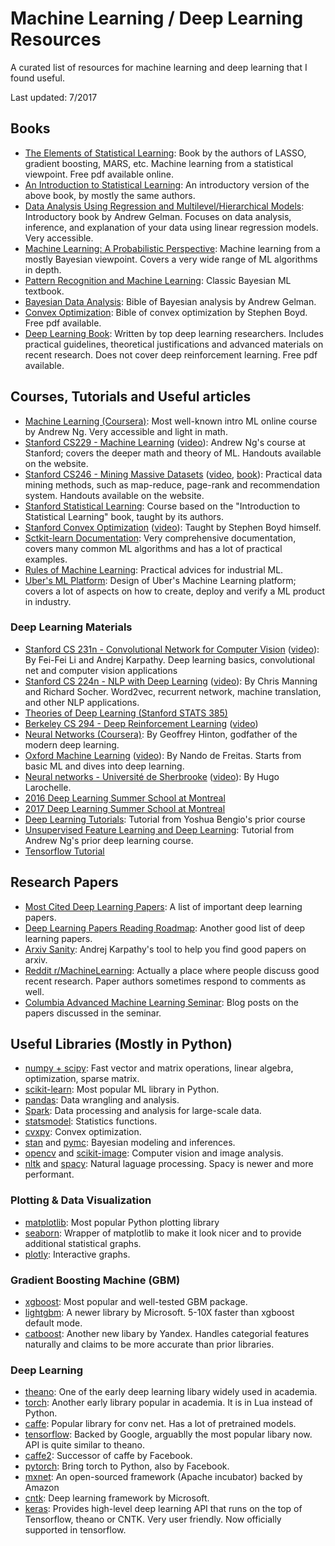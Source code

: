 # Machine Learning / Deep Learning Resources

A curated list of resources for machine learning and deep learning that I found useful.

Last updated: 7/2017

## Books
* [The Elements of Statistical Learning](http://web.stanford.edu/~hastie/ElemStatLearn/): 
Book by the authors of LASSO, gradient boosting, MARS, etc. Machine learning from a statistical viewpoint. Free pdf available online.
* [An Introduction to Statistical Learning](http://www-bcf.usc.edu/%7Egareth/ISL/):
An introductory version of the above book, by mostly the same authors.
* [Data Analysis Using Regression and Multilevel/Hierarchical Models](http://www.stat.columbia.edu/~gelman/arm/):
Introductory book by Andrew Gelman. Focuses on data analysis, inference, and explanation of your data using linear regression models. Very accessible.
* [Machine Learning: A Probabilistic Perspective](https://www.cs.ubc.ca/~murphyk/MLbook/):
Machine learning from a mostly Bayesian viewpoint. Covers a very wide range of ML algorithms in depth.
* [Pattern Recognition and Machine Learning](http://www.springer.com/us/book/9780387310732):
Classic Bayesian ML textbook.
* [Bayesian Data Analysis](http://www.stat.columbia.edu/~gelman/book/):
Bible of Bayesian analysis by Andrew Gelman.
* [Convex Optimization](https://web.stanford.edu/~boyd/cvxbook/):
Bible of convex optimization by Stephen Boyd. Free pdf available.
* [Deep Learning Book](http://www.deeplearningbook.org/):
Written by top deep learning researchers. Includes practical guidelines, theoretical justifications and advanced materials on recent research. Does not cover deep reinforcement learning. Free pdf available.

## Courses, Tutorials and Useful articles
* [Machine Learning (Coursera)](https://www.coursera.org/learn/machine-learning):
Most well-known intro ML online course by Andrew Ng. Very accessible and light in math.
* [Stanford CS229 - Machine Learning](http://cs229.stanford.edu/) 
([video](https://www.youtube.com/view_play_list?p=A89DCFA6ADACE599)):
Andrew Ng's course at Stanford; covers the deeper math and theory of ML. Handouts available on the website.
* [Stanford CS246 - Mining Massive Datasets](http://web.stanford.edu/class/cs246/)
([video](https://www.youtube.com/channel/UC_Oao2FYkLAUlUVkBfze4jg/videos),
[book](http://www.mmds.org/)):
Practical data mining methods, such as map-reduce, page-rank and recommendation system. Handouts available on the website.
* [Stanford Statistical Learning](http://online.stanford.edu/course/statistical-learning-self-paced):
Course based on the "Introduction to Statistical Learning" book, taught by its authors.
* [Stanford Convex Optimization](http://stanford.edu/class/ee364a/index.html) 
([video](https://www.youtube.com/playlist?list=PL3940DD956CDF0622)):
Taught by Stephen Boyd himself.
* [Sctkit-learn Documentation](http://scikit-learn.org/stable/):
Very comprehensive documentation, covers many common ML algorithms and has a lot of practical examples.
* [Rules of Machine Learning](http://martin.zinkevich.org/rules_of_ml/rules_of_ml.pdf):
Practical advices for industrial ML.
* [Uber's ML Platform](https://eng.uber.com/michelangelo/):
Design of Uber's Machine Learning platform; covers a lot of aspects on how to create, deploy and verify a ML product in industry.

### Deep Learning Materials
* [Stanford CS 231n - Convolutional Network for Computer Vision](http://cs231n.stanford.edu/)
([video](https://www.youtube.com/playlist?list=PLkt2uSq6rBVctENoVBg1TpCC7OQi31AlC)): By Fei-Fei Li and Andrej Karpathy. Deep learning basics, convolutional net and computer vision applications
* [Stanford CS 224n - NLP with Deep Learning](http://cs224n.stanford.edu/)
([video](https://www.youtube.com/playlist?list=PL3FW7Lu3i5Jsnh1rnUwq_TcylNr7EkRe6)):
By Chris Manning and Richard Socher. Word2vec, recurrent network, machine translation, and other NLP applications.
* [Theories of Deep Learning (Stanford STATS 385)](https://stats385.github.io/)
* [Berkeley CS 294 - Deep Reinforcement Learning](http://rll.berkeley.edu/deeprlcourse/)
([video](https://www.youtube.com/playlist?list=PLkFD6_40KJIwTmSbCv9OVJB3YaO4sFwkX))
* [Neural Networks (Coursera)](https://www.coursera.org/learn/neural-networks):
By Geoffrey Hinton, godfather of the modern deep learning.
* [Oxford Machine Learning](http://www.cs.ox.ac.uk/teaching/courses/2014-2015/ml/) 
([video](https://www.youtube.com/playlist?list=PLE6Wd9FR--EfW8dtjAuPoTuPcqmOV53Fu)):
By Nando de Freitas. Starts from basic ML and dives into deep learning.
* [Neural networks - Université de Sherbrooke](http://info.usherbrooke.ca/hlarochelle/neural_networks/content.html)
([video](https://www.youtube.com/playlist?list=PL6Xpj9I5qXYEcOhn7TqghAJ6NAPrNmUBH)): By Hugo Larochelle.
* [2016 Deep Learning Summer School at Montreal](http://videolectures.net/deeplearning2016_montreal/)
* [2017 Deep Learning Summer School at Montreal](http://videolectures.net/deeplearning2017_montreal/)
* [Deep Learning Tutorials](http://deeplearning.net/tutorial/): Tutorial from Yoshua Bengio's prior course
* [Unsupervised Feature Learning and Deep Learning](http://deeplearning.stanford.edu/tutorial/):
Tutorial from Andrew Ng's prior deep learning course.
* [Tensorflow Tutorial](https://www.tensorflow.org/tutorials/)

## Research Papers
* [Most Cited Deep Learning Papers](https://github.com/terryum/awesome-deep-learning-papers):
A list of important deep learning papers.
* [Deep Learning Papers Reading Roadmap](https://github.com/songrotek/Deep-Learning-Papers-Reading-Roadmap):
Another good list of deep learning papers.
* [Arxiv Sanity](http://www.arxiv-sanity.com/): Andrej Karpathy's tool to help you find good papers on arxiv.
* [Reddit r/MachineLearning](https://www.reddit.com/r/MachineLearning/):
Actually a place where people discuss good recent research. Paper authors sometimes respond to comments as well.
* [Columbia Advanced Machine Learning Seminar](https://casmls.github.io/): Blog posts on the papers discussed in the seminar.

## Useful Libraries (Mostly in Python)
* [numpy + scipy](https://scipy.org/): Fast vector and matrix operations, linear algebra, optimization, sparse matrix.
* [scikit-learn](http://scikit-learn.org/): Most popular ML library in Python.
* [pandas](http://pandas.pydata.org/): Data wrangling and analysis.
* [Spark](https://spark.apache.org/): Data processing and analysis for large-scale data.
* [statsmodel](http://www.statsmodels.org): Statistics functions. 
* [cvxpy](http://www.cvxpy.org/): Convex optimization.
* [stan](http://mc-stan.org/) and [pymc](http://pymc-devs.github.io/pymc3/): Bayesian modeling and inferences.
* [opencv](http://opencv.org/) and [scikit-image](http://scikit-image.org/): Computer vision and image analysis.
* [nltk](http://www.nltk.org/) and [spacy](https://spacy.io/): Natural laguage processing. Spacy is newer and more performant.
### Plotting & Data Visualization
* [matplotlib](https://matplotlib.org/): Most popular Python plotting library
* [seaborn](https://seaborn.pydata.org/):
Wrapper of matplotlib to make it look nicer and to provide additional statistical graphs.
* [plotly](https://plot.ly/): Interactive graphs.
### Gradient Boosting Machine (GBM)
* [xgboost](http://xgboost.readthedocs.io/en/latest/): Most popular and well-tested GBM package.
* [lightgbm](https://github.com/Microsoft/LightGBM): A newer library by Microsoft. 5-10X faster than xgboost default mode.
* [catboost](https://github.com/catboost/catboost): Another new libary by Yandex. Handles categorial features naturally and claims to be more accurate than prior libraries.
### Deep Learning
* [theano](http://deeplearning.net/software/theano/): One of the early deep learning libary widely used in academia.
* [torch](http://torch.ch/): Another early library popular in academia. It is in Lua instead of Python.
* [caffe](http://caffe.berkeleyvision.org/): Popular library for conv net. Has a lot of pretrained models.
* [tensorflow](https://www.tensorflow.org/): Backed by Google, arguablly the most popular libary now. API is quite similar to theano.
* [caffe2](https://caffe2.ai/): Successor of caffe by Facebook.
* [pytorch](http://pytorch.org/): Bring torch to Python, also by Facebook.
* [mxnet](http://mxnet.io/): An open-sourced framework (Apache incubator) backed by Amazon
* [cntk](https://www.microsoft.com/en-us/cognitive-toolkit/): Deep learning framework by Microsoft.
* [keras](https://keras.io/): Provides high-level deep learning API that runs on the top of Tensorflow, theano or CNTK. Very user friendly. Now officially supported in tensorflow.
